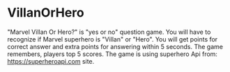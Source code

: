 # VillanOrHero

"Marvel Villan Or Hero?" is "yes or no" question game. You will have to recognize if Marvel superhero is "Villan" or "Hero".
You will get points for correct answer and extra points for answering within 5 seconds. 
The game remembers, players top 5 scores. 
The game is using superhero Api from: https://superheroapi.com site. 
